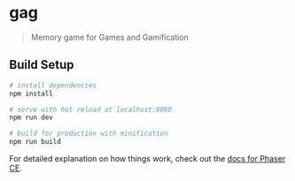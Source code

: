 # gag

> Memory game for Games and Gamification

## Build Setup

``` bash
# install dependencies
npm install

# serve with hot reload at localhost:8080
npm run dev

# build for production with minification
npm run build
```

For detailed explanation on how things work, check out the [docs for Phaser CE](https://photonstorm.github.io/phaser-ce/).
